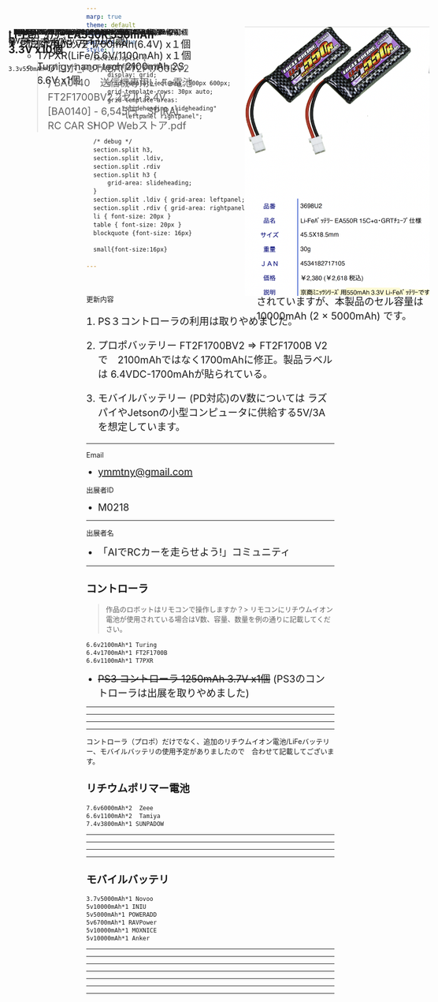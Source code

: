 ```yaml
---
marp: true
theme: default
header: ""
paginate: true
style: |
  section.split {
      overflow: visible;
      display: grid;
      grid-template-columns: 500px 600px;
      grid-template-rows: 30px auto;
      grid-template-areas:
          "slideheading slideheading"
          "leftpanel rightpanel";
  }

  /* debug */
  section.split h3,
  section.split .ldiv,
  section.split .rdiv
  section.split h3 {
      grid-area: slideheading;
  }
  section.split .ldiv { grid-area: leftpanel; }
  section.split .rdiv { grid-area: rightpanel; }
  li { font-size: 20px }
  table { font-size: 20px }
  blockquote {font-size: 16px}

  small{font-size:16px}

---
```

<style>
div.colwrap {
  background-color: inherit;
  color: inherit;
  width: 100%;
  height: 100%;
}
div.colwrap div h1:first-child, div.colwrap div h2:first-child {
  margin-top: 0px !important;
}
div.colwrap div.left, div.colwrap div.right {
  position: absolute;
  top: 0;
  bottom: 0;
  padding: 70px 35px 70px 70px;
}
div.colwrap div.left {
  position: absolute;
  top:40px;
  right: 50%;
  left: 0;
}
div.colwrap div.right {
  position: absolute;
  top:40px;
  left: 50%;
  right: 0;
}
li { font-size: 20px }

</style>

<div align="right"> 2023.08.25 山本直也 </div>

更新内容

1. PS３コントローラの利用は取りやめました。

1. プロポバッテリー FT2F1700BV2
  =>
  FT2F1700B V2 で　2100mAhではなく1700mAhに修正。製品ラベルは 6.4VDC-1700mAhが貼られている。


1. モバイルバッテリー (PD対応)のV数については ラズパイやJetsonの小型コンピュータに供給する5V/3Aを想定しています。


---
Email
* ymmtny@gmail.com

出展者ID
* M0218

---
出展者名
* 「AIでRCカーを走らせよう!」コミュニティ


---
## コントローラ

>作品のロボットはリモコンで操作しますか？>
>リモコンにリチウムイオン電池が使用されている場合はV数、容量、数量を例の通りに記載してください。

```
6.6v2100mAh*1 Turing
6.4v1700mAh*1 FT2F1700B
6.6v1100mAh*1 T7PXR
```

  - ~~PS3 コントローラ 1250mAh 3.7V  x1個~~ (PS3のコントローラは出展を取りやめました)

---
<div class="colwrap">
<div class="left">


  - プロポ用バッテリー

    - Turnigy nano-tech 2100mAh 2S, 6.6V x1個

</div><div class="right">
      <img src="./img/2023-08-24-18-04-59.png" width="400">
</div>

  ---
<div class="colwrap">
<div class="left">

  - FT2F1700B V2 1700mAh(6.4V) x１個　

    > プロポ_FUTABA(FT2F1700BV2 ) BA0140　送信機専用Li-Fe電池FT2F1700BV2 2セル 6.4V [BA0140] - 6,545円 _ SPIRAL - RC CAR SHOP Webストア.pdf
  </div><div class="right">
  <img src="./img/2023-08-24-18-30-32.png" width="800">
  </div>


  ---

  <div class="colwrap">
<div class="left">


  - プロポ (バッテイリ内蔵)
    - T7PXR(LiFe/6.6V/1100mAh) x１個　

</div><div class="right">
    <img src="./img/2023-08-24-18-40-09.png" width="600">
</div>


---


コントローラ（プロポ）だけでなく、追加のリチウムイオン電池/LiFeバッテリー、モバイルバッテリの使用予定がありましたので　合わせて記載してございます。

## リチウムポリマー電池
  ```
  7.6v6000mAh*2  Zeee
  6.6v1100mAh*2  Tamiya
  7.4v3800mAh*1 SUNPADOW
  ```

---
<div class="colwrap">
<div class="left">
  - Zeee 7.6V 100C 2S 6000mAhx 2個
  </div><div class="right">
    <img src="./img/2023-08-25-15-54-40.png" width="300">
    <img src="./img/2023-08-25-15-52-19.png" width="400">
</div>

---
<div class="colwrap">
<div class="left">
  - Tamiya LF1100-6.6V レーシングパック（M） x2個
  </div><div class="right">
    <img src="./img/2023-08-25-15-53-58.png" width="400">
  </div>

---
<div class="colwrap">
<div class="left">
  - SUNPADOW 7.4V / 3800mAh / 130C LiPo Battery x1個
  </div><div class="right">
    <img src="./img/2023-08-25-15-55-31.png" width="300">
    <img src="./img/2023-08-25-15-56-28.png" width="400">
</div>

---
## モバイルバッテリ

  ```
  3.7v5000mAh*1 Novoo
  5v10000mAh*1 INIU
  5v5000mAh*1 POWERADD
  5v6700mAh*1 RAVPower
  5v10000mAh*1 MOXNICE
  5v10000mAh*1 Anker
  ```
---
<div class="colwrap">
<div class="left">
  - Novoo PowerCube 5000 mAh x 1個
    - 5V/3A, 9V/2A, 12V/1.5A
    - 5V/2.1A
  </div><div class="right">
    <img src="./img/2023-08-24-18-55-46.png" width="600">
</div>

---
<div class="colwrap">
<div class="left">
  - INIU モバイルバッテリー (BI-B3)  5V 10000mAh x1個
    - 5V/3A
  </div><div class="right">
      <img src="./img/2023-08-24-19-15-26.png" width="600">
</div>

---
<div class="colwrap">
<div class="left">
  - POWERADD 5000mAh   2.4A   5v x 1個
  </div><div class="right">
    <img src="./img/2023-08-24-19-23-04.png" width="600">
</div>

---
<div class="colwrap">
<div class="left">
  - RAVPower 6700mAh モバイルバッテリー (5V/2.4A) x1個
  </div><div class="right">
    <img src="./img/2023-08-24-19-32-56.png" width="600">
</div>

---
<div class="colwrap">
<div class="left">
  - MOXNICE 10,000 mAh, PD18W(5v 2.4A)  x 1個
  </div><div class="right">
    <img src="./img/2023-08-24-19-40-04.png" width="200">
    <img src="./img/2023-08-24-19-33-52.png" width="400">
</div>

---
<div class="colwrap">
<div class="left">
  - Anker Power Bank (10,000 mAh, 30 W) x1個
  </div><div class="right">
    <img src="./img/2023-08-24-19-40-42.png" width="200">

    https://www.ankerjapan.com/products/a1256

  - USB-C : 5V⎓3A / 9V⎓3A / 10V⎓2.25A / 12V⎓2.5A / 15V⎓2A / 20V⎓1.5A (単ポート最大 30W)
  - USB-A : 5V⎓3A / 9V⎓2A / 10V⎓2.25A / 12V⎓1.5A (単ポート最大 22.5W)
  - 10000mAh ※モバイルバッテリー本体には5000mAh 7.2Vdc / 36Whで印字されていますが、本製品のセル容量は 10000mAh (2 × 5000mAh) です。

</div>

---
<div class="colwrap">
<div class="left">

## Li-Feﾊﾞｯﾃﾘｰ EA550R 550mAh 3.3V x10個
  ```
  3.3v550mAh*10
  ```
  </div><div class="right">
  <img src="./img/2023-08-25-16-00-30.png" width="400">
  </div>
